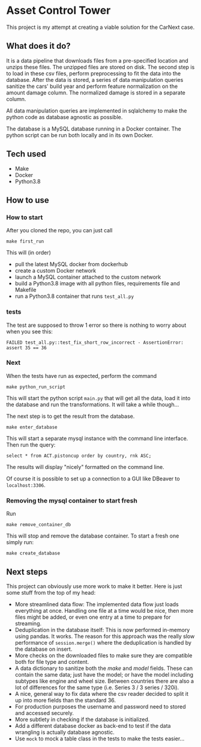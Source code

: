 # Asset Control Tower
This project is my attempt at creating a viable solution for the CarNext case. 

## What does it do?
It is a data pipeline that downloads files from a pre-specified location and unzips these files.
The unzipped files are stored on disk. The second step is to load in these csv files, 
perform preprocessing to fit the data into the database.
After the data is stored, a series of data manipulation queries sanitize the cars' build year and
perform feature normalization on the amount damage column. The normalized damage is stored in a
separate column.

All data manipulation queries are implemented in sqlalchemy to make the python code as database agnostic as possible.

The database is a MySQL database running in a Docker container. The python script can be run both locally
and in its own Docker.

## Tech used
- Make
- Docker
- Python3.8

## How to use
### How to start
After you cloned the repo, you can just call 

    make first_run

This will (in order)
- pull the latest MySQL docker from dockerhub
- create a custom Docker network
- launch a MySQL container attached to the custom network
- build a Python3.8 image with all python files, requirements file and Makefile
- run a Python3.8 container that runs `test_all.py`

### tests
The test are supposed to throw 1 error so there is nothing to worry about when you see this:

    FAILED test_all.py::test_fix_short_row_incorrect - AssertionError: assert 35 == 36

### Next
When the tests have run as expected, perform the command

    make python_run_script
This will start the python script `main.py` that will get all the data, load it into the database and run the 
transformations. It will take a while though...

The next step is to get the result from the database.
    
    make enter_database
This will start a separate mysql instance with the command line interface. Then run the query:

    select * from ACT.pistoncup order by country, rnk ASC;
The results will display "nicely" formatted on the command line.

Of course it is possible to set up a connection to a GUI like DBeaver to `localhost:3306`.

### Removing the mysql container to start fresh
Run 

    make remove_container_db

This will stop and remove the database container. To start a fresh one simply run:

    make create_database

## Next steps
This project can obviously use more work to make it better. Here is just some stuff from the top of my head:
- More streamlined data flow: The implemented data flow just loads everything at once. Handling one file at a time 
would be nice, then more files might be added, or even one entry at a time to prepare for streaming.
- Deduplication in the database itself: This is now performed in-memory using pandas. It works. The reason for this 
approach was the really slow performance of `session.merge()` where the deduplication is handled by the database on insert.
- More checks on the downloaded files to make sure they are compatible both for file type and content.
- A data dictionary to sanitize both the _make_ and _model_ fields. These can contain the same data; just have the model;
or have the model including subtypes like engine and wheel size. Between countries there are also a lot of differences for
  the same type (i.e. Series 3 / 3 series / 320i).
- A nice, general way to fix data where the csv reader decided to split it up into more fields than the standard 36.
- For production purposes the username and password need to stored and accessed securely.
- More subtlety in checking if the database is initialized.
- Add a different database docker as back-end to test if the data wrangling is actually database agnostic.
- Use `mock` to mock a table class in the tests to make the tests easier...